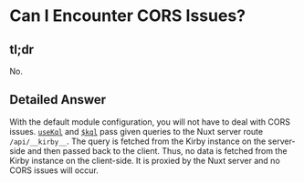 # Can I Encounter CORS Issues?

## tl;dr

No.

## Detailed Answer

With the default module configuration, you will not have to deal with CORS issues. [`useKql`](/api/use-kql) and [`$kql`](/api/kql) pass given queries to the Nuxt server route `/api/__kirby__`. The query is fetched from the Kirby instance on the server-side and then passed back to the client. Thus, no data is fetched from the Kirby instance on the client-side. It is proxied by the Nuxt server and no CORS issues will occur.
